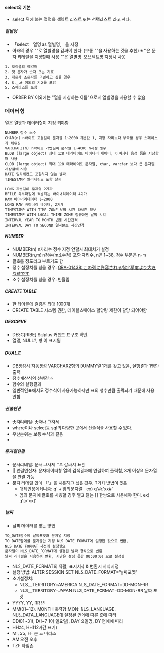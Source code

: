 #### select의 기본  
 - select 뒤에 붙는 열명을 셀렉트 리스트 또는 선택리스트 라고 한다.
##### 열별명
 - 「select　열명 as 열별명」 을 지정  
 - 아래의 경우 ""로 열별명을 감싸야 한다. (보통 ""을 사용하는 것을 추천)
 ※ ''은 문자 리테럴을 지정할때 사용 ""은 열별명, 오브젝트명 지정시 사용
```
1. 오라클의 예약어
2. 첫 문자가 숫자 또는 기호
3. 대문자 소문자를 구별하고 싶을 경우
4. $,_,# 이외의 기호를 포함
5. 스페이스를 포함
```
 - ORDER BY 이외에는 "열을 지칭하는 이름"으로서 열별명을 사용할 수 없음 
 
 ### 데이터 형
 열은 열명과 데이터형이 지정 되야함 
 ```
 NUMBER 정수 소수
 CHAR(n) n바이트 고정길이 문자열 1~2000 기본값 1, 지정 자리보다 부족할 경우 스페이스가 체워짐
 VARCHAR2(n) n바이트 가변길이 문자열 1~4000 n지정 필수
 BLOB (large object) 최대 128 테라바이트 바이너리 데이터, 이미지나 음성 등을 저장할때 사용 
 CLOB (large object) 최대 128 테라바이트 문자열, char, varchar 보다 큰 문자열 저장할때 사용 
 DATE 밀리세컨드 포함하지 않는 날짜
 TIMESTAMP 밀리세컨드 포함 날짜
 
 LONG 가변길이 문자열 2기가
 BFILE 외부파일에 격납되는 바이너리데이터 4기가
 RAW 바이너리데이터 1~2000
 LONG RAW 바이너리 데이터, 2기가
 TIMESTAMP WITH TIME ZONE 날짜 시간 타임존 정보
 TIMESTAMP WITH LOCAL THIME ZOME 정규화된 날짜 시각
 INTERVAL YEAR TO MONTH 년월 시간간격
 INTERVAL DAY TO SECOND 일시분초 시간간격
 ```
##### NUMBER
 - NUMBER(n) n자리수 정수 지정 안할시 최대치가 설정 
 - NUMBER(n,m) n정수(m소수점) 포함 자리수, n은 1~38, 정수 부분은 n-m　
 - 괄호를 정도라고 부르기도 함
 - 정수 설정치를 넘을 경우: [ORA-01438: この列に許容される指定精度より大きな値です](https://oracle.programmer-reference.com/ora-01438/)
 - 소수 설정치를 넘을 경우: 반올림

##### CREATE TABLE
 - 한 테이블에 컬럼은 최대 1000개
 - CREATE TABLE 시스템 권한, 테이블스페이스 할당량 제한이 할당 되어야함

##### DESCRIVE
 - DESC[RIBE] Sqlplus 커맨드 표구조 확인.
 - 열명, NULL?, 형 이 표시됨

##### DUAL표
 - DB생성시 자동생성 VARCHAR2형의 DUMMY열 1개를 갖고 있음, 실행결과 1행만 출력
 - 정수계산식의 실행결과 
 - 함수의 실행결과 
 - 일반적인표에서도 정수식이 사용가능하지만 표의 행수만큼 출력되기 때문에 사용 안함

##### 산술연산
 - 숫자리테럴: 숫자나 그자체
 - where이나 select등 sql의 다양한 곳에서 산술식을 사용할 수 있다.
 - 우선순위는 보통 수식과 같음
 - 
##### 문자열연결
 - 문자리테럴: 문자 그자체 ''로 감싸서 표현
 - || 연결연산자: 문자데이터형 열의 검색결과에 연결하여 출력함, 3개 이상의 문자열을 연결 가능
 - 문자 리테럴 안에 「'」을 사용하고 싶은 경우, 2가지 방법이 있음
   -  대체인용메커니즘: q' + 임의문자열　ex) q'#x'xx#' 
   -  임의 문자에 괄호를 사용할 경후 열고 닽는 [] 한쌍으로 사용해야 한다. ex) q'[x'xx]' 
##### 날짜 
 - 날짜 데이터를 얻는 방법 
```
TO_DATE함수에 날짜포멧과 문자열 지정 
TO_DATE함에를 문자열만 지정 NLS_DATE_FORMAT에 설정된 값으로 변환, NLS_DATE_FORMAT 사전에 설정필요
문자열이 NLS_DATE_FORMAT에 설정된 날짜 형식으로 변환
날짜 리테럴을 사용하여 변환, 시간은 설정 못함 00:00:00 으로 설정됨
```
 - NLS_DATE_FORMAT의 역활, 표시서식 & 변환시 서식지정
 - 설정 방법: ALTER SESSION SET NLS_DATE_FORMAT='날짜포멧'
 - 초기설정치:
   - NLS＿TERRITORY=AMERICA NLS_DATE_FORMAT=DD-MON-RR
   - NLS＿TERRITORY=JAPAN NLS_DATE_FORMAT=DD-MON-RR
날짜 포멧
 - YYYY, YY, RR 년
 - MM(01~12), MONTH 축약형:MON: NLS_LANGUAGE, NLS_DATA_LANGUAGE에 설정된 언어에 따른 값에 따라
 - DD(01~31), D(1~7 1이 일요일), DAY 요일명, DY 언에에 따라 
 - HH24, HH(12시간 표기)
 - MI, SS, FF 분 초 미리초 
 - AM 오전 오후 
 - TZR 타임존 
 
